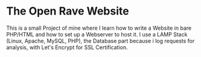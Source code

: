<h1>The Open Rave Website</h1>

This is a small Project of mine where I learn how to write a Website in bare PHP/HTML and how to set up a Webserver to host it. I use a LAMP Stack (Linux, Apache, MySQL, PHP), the Database part because i log requests for analysis, with Let's Encrypt for SSL Certification.
